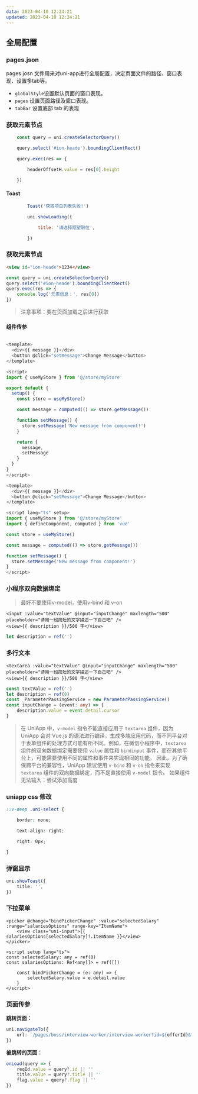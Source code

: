 ```yaml
---
data: 2023-04-10 12:24:21
updated: 2023-04-10 12:24:21
---
```


## 全局配置

### pages.json

pages.josn 文件用来对uni-app进行全局配置，决定页面文件的路径、窗口表现、设置多tab等。

-   `globalStyle`设置默认页面的窗口表现。
-   `pages` 设置页面路径及窗口表现。
-   `tabBar` 设置底部 tab 的表现


### 获取元素节点

```ts
    const query = uni.createSelectorQuery()

    query.select('#ion-heade').boundingClientRect()

    query.exec(res => {

        headerOffsetH.value = res[0].height

    })
```

#### Toast

```js
        Toast('获取项目列表失败!')
```

```js
        uni.showLoading({

            title: '请选择期望职位',

        })
```

### 获取元素节点

```html
<view id="ion-heade">1234</view>
```

```typescript
const query = uni.createSelectorQuery()
query.select('#ion-heade').boundingClientRect()
query.exec(res => {
	console.log('元素信息：', res[0])
})
```

> 注意事项：要在页面加载之后进行获取


#### 组件传参

```js

<template>
  <div>{{ message }}</div>
  <button @click="setMessage">Change Message</button>
</template>

<script>
import { useMyStore } from '@/store/myStore'

export default {
  setup() {
    const store = useMyStore()

    const message = computed(() => store.getMessage())

    function setMessage() {
      store.setMessage('New message from component!')
    }

    return {
      message,
      setMessage
    }
  }
}
</script>

```

```js
<template>
  <div>{{ message }}</div>
  <button @click="setMessage">Change Message</button>
</template>

<script lang="ts" setup>
import { useMyStore } from '@/store/myStore'
import { defineComponent, computed } from 'vue'

const store = useMyStore()

const message = computed(() => store.getMessage())

function setMessage() {
  store.setMessage('New message from component!')
}
</script>

```

### 小程序双向数据绑定


> 最好不要使用v-model，使用v-bind 和 v-on

```vue
<input :value="textValue" @input="inputChange" maxlength="500" placeholder="请用一段简短的文字描述一下自己吧" />
<view>{{ description }}/500 字</view>
```

```typescript
let description = ref('')
```


### 多行文本

```vue
<textarea :value="textValue" @input="inputChange" maxlength="500" placeholder="请用一段简短的文字描述一下自己吧" />
<view>{{ description }}/500 字</view>
```

```ts
const textValue = ref('')
let description = ref(0)
const _ParameterPassingService = new ParameterPassingService()
const inputChange = (event: any) => {
    description.value = event.detail.cursor
}
```

> 在 UniApp 中，`v-model` 指令不能直接应用于 `textarea` 组件，因为 UniApp 会对 Vue.js 的语法进行编译，生成多端应用代码，而不同平台对于表单组件的处理方式可能有所不同。例如，在微信小程序中，`textarea` 组件的双向数据绑定需要使用 `value` 属性和 `bindinput` 事件，而在其他平台上，可能需要使用不同的属性和事件来实现相同的功能。
> 因此，为了确保跨平台的兼容性，UniApp 建议使用 `v-bind` 和 `v-on` 指令来实现 `textarea` 组件的双向数据绑定，而不是直接使用 `v-model` 指令。
> 如果组件无法输入：尝试添加高度


### uniapp css 修改
```scss
::v-deep .uni-select {

    border: none;

    text-align: right;

    right: 0px;

}
```


### 弹窗显示

```ts
uni.showToast({
	title: '',
})
```


### 下拉菜单

```vue
<picker @change="bindPickerChange" :value="selectedSalary" :range="salariesOptions" range-key="ItemName">
	<view class="uni-input">{{ salariesOptions[selectedSalary]?.ItemName }}</view>
</picker>

<script setup lang="ts">
const selectedSalary: any = ref(0)
const salariesOptions: Ref<any[]> = ref([])

	const bindPickerChange = (e: any) => {
		selectedSalary.value = e.detail.value
	}
</script>
```


###  页面传参


**跳转页面：**

```ts
uni.navigateTo({
	url: `/pages/boss/interview-worker/interview-worker?id=${offerId}&title=${title}&flag=${flag}`,
})
```

**被跳转的页面：**

```ts
onLoad(query => {
	reqId.value = query?.id || ''
	title.value = query?.title || ''
	flag.value = query?.flag || ''
})
```

